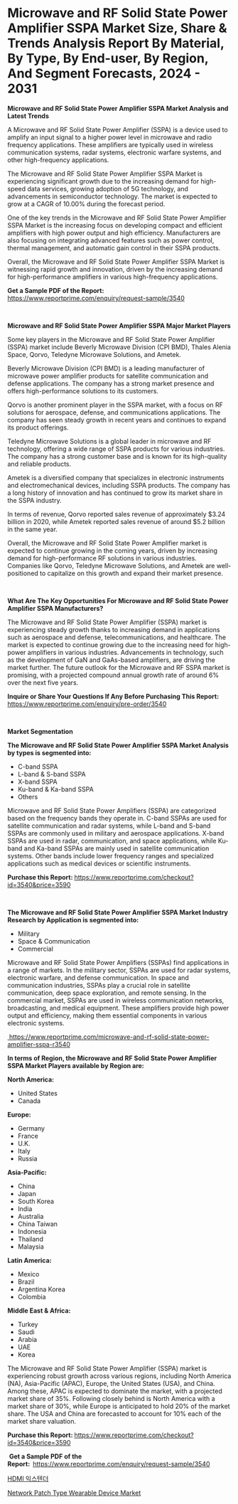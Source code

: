 <p><h1>Microwave and RF Solid State Power Amplifier SSPA Market Size, Share & Trends Analysis Report By Material, By Type, By End-user, By Region, And Segment Forecasts, 2024 - 2031</h1></p><p><strong>Microwave and RF Solid State Power Amplifier SSPA Market Analysis and Latest Trends</strong></p>
<p><p>A Microwave and RF Solid State Power Amplifier (SSPA) is a device used to amplify an input signal to a higher power level in microwave and radio frequency applications. These amplifiers are typically used in wireless communication systems, radar systems, electronic warfare systems, and other high-frequency applications.</p><p>The Microwave and RF Solid State Power Amplifier SSPA Market is experiencing significant growth due to the increasing demand for high-speed data services, growing adoption of 5G technology, and advancements in semiconductor technology. The market is expected to grow at a CAGR of 10.00% during the forecast period.</p><p>One of the key trends in the Microwave and RF Solid State Power Amplifier SSPA Market is the increasing focus on developing compact and efficient amplifiers with high power output and high efficiency. Manufacturers are also focusing on integrating advanced features such as power control, thermal management, and automatic gain control in their SSPA products.</p><p>Overall, the Microwave and RF Solid State Power Amplifier SSPA Market is witnessing rapid growth and innovation, driven by the increasing demand for high-performance amplifiers in various high-frequency applications.</p></p>
<p><strong>Get a Sample PDF of the Report:&nbsp;</strong> <a href="https://www.reportprime.com/enquiry/request-sample/3540">https://www.reportprime.com/enquiry/request-sample/3540</a></p>
<p>&nbsp;</p>
<p><strong>Microwave and RF Solid State Power Amplifier SSPA Major Market Players</strong></p>
<p><p>Some key players in the Microwave and RF Solid State Power Amplifier (SSPA) market include Beverly Microwave Division (CPI BMD), Thales Alenia Space, Qorvo, Teledyne Microwave Solutions, and Ametek.</p><p>Beverly Microwave Division (CPI BMD) is a leading manufacturer of microwave power amplifier products for satellite communication and defense applications. The company has a strong market presence and offers high-performance solutions to its customers.</p><p>Qorvo is another prominent player in the SSPA market, with a focus on RF solutions for aerospace, defense, and communications applications. The company has seen steady growth in recent years and continues to expand its product offerings.</p><p>Teledyne Microwave Solutions is a global leader in microwave and RF technology, offering a wide range of SSPA products for various industries. The company has a strong customer base and is known for its high-quality and reliable products.</p><p>Ametek is a diversified company that specializes in electronic instruments and electromechanical devices, including SSPA products. The company has a long history of innovation and has continued to grow its market share in the SSPA industry.</p><p>In terms of revenue, Qorvo reported sales revenue of approximately $3.24 billion in 2020, while Ametek reported sales revenue of around $5.2 billion in the same year.</p><p>Overall, the Microwave and RF Solid State Power Amplifier market is expected to continue growing in the coming years, driven by increasing demand for high-performance RF solutions in various industries. Companies like Qorvo, Teledyne Microwave Solutions, and Ametek are well-positioned to capitalize on this growth and expand their market presence.</p></p>
<p>&nbsp;</p>
<p><strong>What Are The Key Opportunities For Microwave and RF Solid State Power Amplifier SSPA Manufacturers?</strong></p>
<p><p>The Microwave and RF Solid State Power Amplifier (SSPA) market is experiencing steady growth thanks to increasing demand in applications such as aerospace and defense, telecommunications, and healthcare. The market is expected to continue growing due to the increasing need for high-power amplifiers in various industries. Advancements in technology, such as the development of GaN and GaAs-based amplifiers, are driving the market further. The future outlook for the Microwave and RF SSPA market is promising, with a projected compound annual growth rate of around 6% over the next five years.</p></p>
<p><strong>Inquire or Share Your Questions If Any Before Purchasing This Report:</strong> <a href="https://www.reportprime.com/enquiry/pre-order/3540">https://www.reportprime.com/enquiry/pre-order/3540</a></p>
<p>&nbsp;</p>
<p><strong>Market Segmentation</strong></p>
<p><strong>The Microwave and RF Solid State Power Amplifier SSPA Market Analysis by types is segmented into:</strong></p>
<p><ul><li>C-band SSPA</li><li>L-band & S-band SSPA</li><li>X-band SSPA</li><li>Ku-band & Ka-band SSPA</li><li>Others</li></ul></p>
<p><p>Microwave and RF Solid State Power Amplifiers (SSPA) are categorized based on the frequency bands they operate in. C-band SSPAs are used for satellite communication and radar systems, while L-band and S-band SSPAs are commonly used in military and aerospace applications. X-band SSPAs are used in radar, communication, and space applications, while Ku-band and Ka-band SSPAs are mainly used in satellite communication systems. Other bands include lower frequency ranges and specialized applications such as medical devices or scientific instruments.</p></p>
<p><strong>Purchase this Report:&nbsp;</strong><a href="https://www.reportprime.com/checkout?id=3540&price=3590">https://www.reportprime.com/checkout?id=3540&price=3590</a></p>
<p>&nbsp;</p>
<p><strong>The Microwave and RF Solid State Power Amplifier SSPA Market Industry Research by Application is segmented into:</strong></p>
<p><ul><li>Military</li><li>Space & Communication</li><li>Commercial</li></ul></p>
<p><p>Microwave and RF Solid State Power Amplifiers (SSPAs) find applications in a range of markets. In the military sector, SSPAs are used for radar systems, electronic warfare, and defense communication. In space and communication industries, SSPAs play a crucial role in satellite communication, deep space exploration, and remote sensing. In the commercial market, SSPAs are used in wireless communication networks, broadcasting, and medical equipment. These amplifiers provide high power output and efficiency, making them essential components in various electronic systems.</p></p>
<p><a href="https://www.reportprime.com/microwave-and-rf-solid-state-power-amplifier-sspa-r3540">&nbsp;https://www.reportprime.com/microwave-and-rf-solid-state-power-amplifier-sspa-r3540</a></p>
<p><strong>In terms of Region, the Microwave and RF Solid State Power Amplifier SSPA Market Players available by Region are:</strong></p>
<p>
    <p> <strong> North America: </strong>
        <ul>
            <li>United States</li>
            <li>Canada</li>
        </ul>
        </p> 
    <p> <strong> Europe: </strong>
        <ul>
            <li>Germany</li>
            <li>France</li>
            <li>U.K.</li>
            <li>Italy</li>
            <li>Russia</li>
        </ul>
        </p> 
    <p> <strong> Asia-Pacific: </strong>
        <ul>
            <li>China</li>
            <li>Japan</li>
            <li>South Korea</li>
            <li>India</li>
            <li>Australia</li>
            <li>China Taiwan</li>
            <li>Indonesia</li>
            <li>Thailand</li>
            <li>Malaysia</li>
        </ul>
        </p> 
    <p> <strong> Latin America: </strong>
        <ul>
            <li>Mexico</li>
            <li>Brazil</li>
            <li>Argentina Korea</li>
            <li>Colombia</li>
        </ul>
        </p> 
    <p> <strong> Middle East & Africa: </strong>
        <ul>
            <li>Turkey</li>
            <li>Saudi</li>
            <li>Arabia</li>
            <li>UAE</li>
            <li>Korea</li>
        </ul>
    </p>
    </p>
<p><p>The Microwave and RF Solid State Power Amplifier (SSPA) market is experiencing robust growth across various regions, including North America (NA), Asia-Pacific (APAC), Europe, the United States (USA), and China. Among these, APAC is expected to dominate the market, with a projected market share of 35%. Following closely behind is North America with a market share of 30%, while Europe is anticipated to hold 20% of the market share. The USA and China are forecasted to account for 10% each of the market share valuation.</p></p>
<p><strong>Purchase this Report: </strong><a href="https://www.reportprime.com/checkout?id=3540&price=3590">https://www.reportprime.com/checkout?id=3540&price=3590</a></p>
<p>&nbsp;<strong>Get a Sample PDF of the Report:&nbsp;&nbsp;</strong><a href="https://www.reportprime.com/enquiry/request-sample/3540">https://www.reportprime.com/enquiry/request-sample/3540</a></p>
<p><strong></strong></p>
<p><p><a href="https://github.com/vss5505pa7z1p/Market-Research-Report-List-2/blob/main/202413169891.md">HDMI 익스텐더</a></p><p><a href="https://github.com/sofayahoo2023/Market-Research-Report-List-4/blob/main/network-patch-type-wearable-device-market.md">Network Patch Type Wearable Device Market</a></p></p>